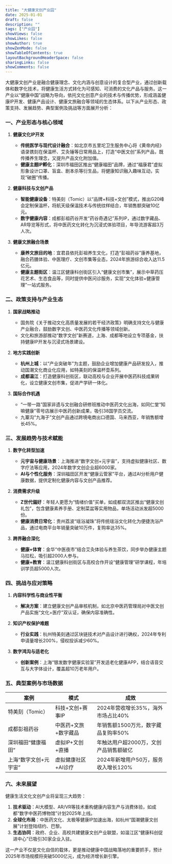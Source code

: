 ```yaml
---
title: "大健康文创产业园"
date: 2025-01-01
draft: false
description: ""
tags: ["产业园"]
showViews: false
showLikes: false
showAuthor: true
showZenMode: false
showTableOfContents: true
layoutBackgroundHeaderSpace: false
sharingLinks: false
showComments: false
---
```


大健康文创产业是融合健康理念、文化内涵与创意设计的复合型产业，通过创新载体和数字化技术，将健康生活方式转化为可感知、可消费的文化产品与服务。这一产业以“健康中国”战略为导向，依托文化创意产业的技术与传播优势，形成涵盖健康IP开发、健康产品设计、健康文旅融合等领域的生态体系。以下从产业形态、政策支持、发展趋势、典型案例及挑战等方面展开分析：

### 一、产业形态与核心领域
1. **健康文化IP开发**  
   - **传统医学与现代设计融合**：如北京市五里坨卫生服务中心将《黄帝内经》语录镌刻在保温杯、艾灸锤等日常用品上，打造“中医文创”系列产品，既传播养生理念，又提升产品文化附加值。  
   - **健康主题IP孵化**：深圳市福田区推出“健康福田”品牌，通过“福康君”虚拟形象设计口罩、盲盒、剧本杀等衍生品，将健康知识融入趣味互动，实现“破圈”传播。

2. **健康科技与文创产品**  
   - **智能健康设备**：特美刻（Tomic）以“品牌+科技+文创”模式，推出G20峰会定制保温杯，将航天级保温技术与传统纹样结合，年销售额突破10亿元。  
   - **数字健康内容**：成都彭祖药谷开发“药谷奇遇记”系列IP，通过数字藏品、AR导览等形式，将中医药文化转化为沉浸式体验项目，年导流游客超3万人次。

3. **健康文旅融合场景**  
   - **康养文旅目的地**：宜君县依托彭祖养生文化，打造“彭祖药谷”康养基地，融合药膳体验、中医理疗、文创市集等业态，2024年旅游综合收入达11.5亿元。  
   - **健康主题街区**：温江区健康科创街区引入“健康文创市集”，展示中草药压花艺术、生态食品等，同时提供中医问诊服务，实现“文化体验+健康管理”一站式服务。

### 二、政策支持与产业生态
1. **国家战略推动**  
   - 国务院《关于推动文化高质量发展的若干经济政策》明确支持文化与健康产业融合，鼓励数字文创、中医药文化传播等领域创新。  
   - 文化和旅游部推动“数字文创”新赛道，上海、成都等地设立专项基金，扶持健康IP开发与沉浸式场景建设。

2. **地方实践创新**  
   - **杭州上城**：以“产业突破年”为主题，鼓励企业增加健康产品研发投入，推动国潮文化商业化应用，如特美刻的保温杯壶系列。  
   - **成都温江**：打造健康科创街区，联动高校与企业开展中医药科技成果转化，设立健康文创市集，促进产学研一体化。

3. **国际合作机遇**  
   - “一带一路”国家非遗与文创融合研修班推动中医药文化出海，如同仁堂“知嘛健康”零号店展示中医药创新成果，吸引38国学员交流。  
   - 九寨沟“九海子”文创产品通过跨境电商出口德国、马来西亚，年销售额增长45%。

### 三、发展趋势与技术赋能
1. **数字化转型加速**  
   - **元宇宙与健康场景**：上海推进“数字文创+元宇宙”，支持虚拟健康社区、数字疗法等应用，2024年数字文创企业超6000家。  
   - **AI与个性化服务**：深圳福田区开发“健康云管家”平台，通过AI分析用户健康数据，提供定制化健康内容与文创产品推荐。

2. **消费需求升级**  
   - **Z世代偏好**：年轻人更愿为“情绪价值”买单，如成都双流区推出“健康文创礼包”，包含健康素养手册、定制菜盆等实用物品，单场活动派发超5000份。  
   - **健康消费日常化**：贵州荔波“瑶浴凝珠”将传统瑶浴文化转化为便捷洗浴产品，通过电商平台年销量突破10万件，复购率达35%。

3. **跨界融合深化**  
   - **健康+体育**：金华“中医夜市”结合艾灸体验与养生茶饮，同步举办健康主题马拉松，吸引超2000人参与。  
   - **健康+教育**：温江健康科创街区与高校合作开设“健康管理”研学课程，年培训学员超5000人次。

### 四、挑战与应对策略
1. **内容科学性与商业性平衡**  
   - **解决方案**：建立健康文创产品审核机制，如北京中医药管理局对中医文创产品实施“文化+医疗”双认证，确保内容准确性。

2. **知识产权保护难题**  
   - **行业实践**：杭州特美刻通过区块链技术对产品设计进行确权，2024年专利申请量增长200%，侵权投诉减少60%。

3. **数字鸿沟与适老化**  
   - **创新案例**：上海“银发数字健康实验室”开发适老化健康APP，结合语音交互与大字体设计，覆盖超10万老年用户。

### 五、典型案例与市场数据
| **案例**                | **模式**                          | **成效**                          |
|-------------------------|-----------------------------------|-----------------------------------|
| 特美刻（Tomic）        | 科技+文创+赛事IP                 | 2024年营收增长35%，海外市场占比40%|
| 成都彭祖药谷            | 中医药+文旅+数字藏品             | 年销售额1500万元，数字藏品复购率50%|
| 深圳福田“健康福田”      | 虚拟IP+文创+直播                 | 年触达用户超2000万，文创产品销售额破亿|
| 上海“数字文创+元宇宙”  | 虚拟健康社区+AI诊疗              | 2024年新增用户50万，服务收入增长120%|

### 六、未来展望
健康生活文化文创产业将呈现三大趋势：  
1. **技术驱动**：AI大模型、AR/VR等技术重构健康内容生产与消费体验，如成都“数字中医药博物馆”计划2025年上线。  
2. **全球化布局**：中医药文化、太极等健康IP加速出海，如杭州“国潮健康文创展”计划登陆纽约、巴黎。  
3. **生态协同**：政府、企业、高校共建健康文创产业联盟，如温江区“健康科创促进中心”已吸引30家企业入驻。  

这一产业不仅是文化自信的载体，更是推动健康中国战略落地的重要抓手，预计2025年市场规模将突破5000亿元，成为经济增长新引擎。